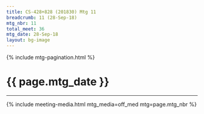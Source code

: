 ```yaml
---
title: CS-428+828 (201830) Mtg 11
breadcrumb: 11 (28-Sep-18)
mtg_nbr: 11
total_meet: 36
mtg_date: 28-Sep-18
layout: bg-image
---
```

{% include mtg-pagination.html %}
<h1 class="text-center">{{ page.mtg_date }}</h1>
<hr />
{% include meeting-media.html mtg_media=off_med mtg=page.mtg_nbr %}
